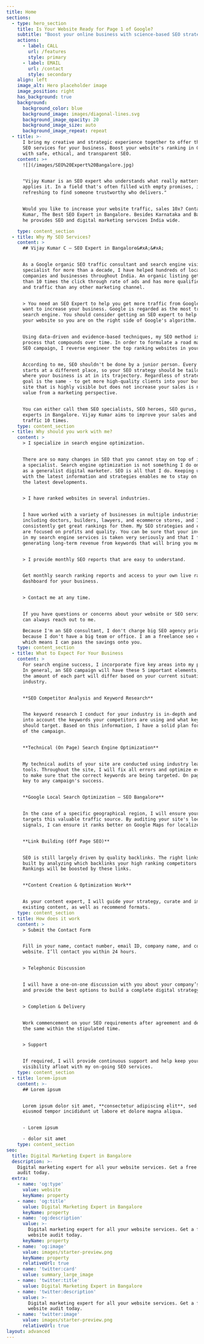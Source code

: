 ```yaml
---
title: Home
sections:
  - type: hero_section
    title: Is Your Website Ready for Page 1 of Google?
    subtitle: "Boost your online business with science-based SEO strategies.\_Let’s start a conversation"
    actions:
      - label: CALL
        url: /features
        style: primary
      - label: EMAIL
        url: /contact
        style: secondary
    align: left
    image_alt: Hero placeholder image
    image_position: right
    has_background: true
    background:
      background_color: blue
      background_image: images/diagonal-lines.svg
      background_image_opacity: 20
      background_image_size: auto
      background_image_repeat: repeat
  - title: >-
      I bring my creative and strategic experience together to offer the best
      SEO services for your business. Boost your website's ranking in Google
      with safe, ethical, and transparent SEO.
    content: >+
      ![](/images/SEO%20Expert%20Bangalore.jpg)


      "Vijay Kumar is an SEO expert who understands what really matters and
      applies it. In a field that's often filled with empty promises, it's
      refreshing to find someone trustworthy who delivers." 


      Would you like to increase your website traffic, sales 10x? Contact Vijay
      Kumar, The Best SEO Expert in Bangalore. Besides Karnataka and Bangalore,
      he provides SEO and digital marketing services India wide. 

    type: content_section
  - title: Why My SEO Services?
    content: >
      ## Vijay Kumar C – SEO Expert in Bangalore&#xA;&#xA;


      As a Google organic SEO traffic consultant and search engine visibility
      specialist for more than a decade, I have helped hundreds of local
      companies and businesses throughout India. An organic listing gets more
      than 10 times the click through rate of ads and has more qualified leads
      and traffic than any other marketing channel.


      > You need an SEO Expert to help you get more traffic from Google if you
      want to increase your business. Google is regarded as the most trustworthy
      search engine. You should consider getting an SEO expert to help you with
      your website so you are on the right side of Google's algorithm.


      Using data-driven and evidence-based techniques, my SEO method is a
      process that compounds over time. In order to formulate a road map for the
      SEO campaign, I reverse engineer the top ranking websites in your field.


      According to me, SEO shouldn't be done by a junior person. Every business
      starts at a different place, so your SEO strategy should be tailored to
      where your business is at in its trajectory. Regardless of strategy, the
      goal is the same - to get more high-quality clients into your business.  A
      site that is highly visible but does not increase your sales is not of any
      value from a marketing perspective.


      You can either call them SEO specialists, SEO heroes, SEO gurus, or SEO
      experts in Bangalore. Vijay Kumar aims to improve your sales and web
      traffic 10 times.
    type: content_section
  - title: Why should you work with me?
    content: >
      > I specialize in search engine optimization.


      There are so many changes in SEO that you cannot stay on top of it without
      a specialist. Search engine optimization is not something I do on the side
      as a generalist digital marketer. SEO is all that I do. Keeping up to date
      with the latest information and strategies enables me to stay on top of
      the latest developments.


      > I have ranked websites in several industries.


      I have worked with a variety of businesses in multiple industries,
      including doctors, builders, lawyers, and ecommerce stores, and I
      consistently get great rankings for them. My SEO strategies and campaigns
      are focused on profits and quality. You can be sure that your investment
      in my search engine services is taken very seriously and that I focus on
      generating long-term revenue from keywords that will bring you more sales.


      > I provide monthly SEO reports that are easy to understand.


      Get monthly search ranking reports and access to your own live ranking
      dashboard for your business.


      > Contact me at any time.


      If you have questions or concerns about your website or SEO services, you
      can always reach out to me.

      Because I'm an SEO consultant, I don't charge big SEO agency prices
      because I don't have a big team or office. I am a freelance seo expert
      which means I can pass the savings onto you.
    type: content_section
  - title: What to Expect For Your Business
    content: >
      For search engine success, I incorporate five key areas into my process.
      In general, an SEO campaign will have these 5 important elements, although
      the amount of each part will differ based on your current situation and
      industry.


      **SEO Competitor Analysis and Keyword Research**


      The keyword research I conduct for your industry is in-depth and I take
      into account the keywords your competitors are using and what keywords you
      should target. Based on this information, I have a solid plan for the rest
      of the campaign.


      **Technical (On Page) Search Engine Optimization**


      My technical audits of your site are conducted using industry leading
      tools. Throughout the site, I will fix all errors and optimize every page
      to make sure that the correct keywords are being targeted. On page SEO is
      key to any campaign's success.


      **Google Local Search Optimization – SEO Bangalore**


      In the case of a specific geographical region, I will ensure your site
      targets this valuable traffic source. By auditing your site's local
      signals, I can ensure it ranks better on Google Maps for localized terms.


      **Link Building (Off Page SEO)**


      SEO is still largely driven by quality backlinks. The right links are
      built by analyzing which backlinks your high ranking competitors have.
      Rankings will be boosted by these links.


      **Content Creation & Optimization Work**


      As your content expert, I will guide your strategy, curate and improve
      existing content, as well as recommend formats.
    type: content_section
  - title: How does it work
    content: >
      > Submit the Contact Form


      Fill in your name, contact number, email ID, company name, and company
      website. I’ll contact you within 24 hours.


      > Telephonic Discussion


      I will have a one-on-one discussion with you about your company’s needs
      and provide the best options to build a complete digital strategy.


      > Completion & Delivery


      Work commencement on your SEO requirements after agreement and delivery of
      the same within the stipulated time.


      > Support


      If required, I will provide continuous support and help keep your digital
      visibility afloat with my on-going SEO services.
    type: content_section
  - title: lorem-ipsum
    content: >-
      ## Lorem ipsum


      Lorem ipsum dolor sit amet, **consectetur adipiscing elit**, sed do
      eiusmod tempor incididunt ut labore et dolore magna aliqua.


      - Lorem ipsum

      - dolor sit amet
    type: content_section
seo:
  title: Digital Marketing Expert in Bangalore
  description: >-
    Digital marketing expert for all your website services. Get a free website
    audit today.
  extra:
    - name: 'og:type'
      value: website
      keyName: property
    - name: 'og:title'
      value: Digital Marketing Expert in Bangalore
      keyName: property
    - name: 'og:description'
      value: >-
        Digital marketing expert for all your website services. Get a free
        website audit today.
      keyName: property
    - name: 'og:image'
      value: images/starter-preview.png
      keyName: property
      relativeUrl: true
    - name: 'twitter:card'
      value: summary_large_image
    - name: 'twitter:title'
      value: Digital Marketing Expert in Bangalore
    - name: 'twitter:description'
      value: >-
        Digital marketing expert for all your website services. Get a free
        website audit today.
    - name: 'twitter:image'
      value: images/starter-preview.png
      relativeUrl: true
layout: advanced
---
```

